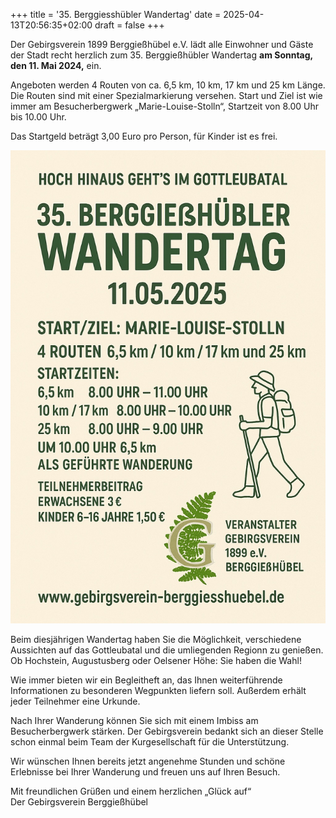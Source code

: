 +++
title = '35. Berggiesshübler Wandertag'
date = 2025-04-13T20:56:35+02:00
draft = false
+++

Der Gebirgsverein 1899 Berggießhübel e.V. lädt alle Einwohner und Gäste der Stadt recht herzlich zum 35. Berggießhübler Wandertag **am Sonntag, den 11. Mai 2024,** ein.

<!--more-->

Angeboten werden 4 Routen von ca. 6,5 km, 10 km, 17 km und 25 km Länge.
Die Routen sind mit einer Spezialmarkierung versehen.
Start und Ziel ist wie immer am Besucherbergwerk „Marie-Louise-Stolln“, Startzeit von 8.00 Uhr bis 10.00 Uhr. 

Das Startgeld beträgt 3,00 Euro pro Person, für Kinder ist es frei.

![Plakat zum Wandertag](plakat.jpg)

Beim diesjährigen Wandertag haben Sie die Möglichkeit, verschiedene Aussichten auf das Gottleubatal und die umliegenden Regionn zu genießen.
Ob Hochstein, Augustusberg oder Oelsener Höhe: Sie haben die Wahl!
 
Wie immer bieten wir ein Begleitheft an, das Ihnen weiterführende Informationen zu besonderen Wegpunkten liefern soll.
Außerdem erhält jeder Teilnehmer eine Urkunde.

Nach Ihrer Wanderung können Sie sich mit einem Imbiss am Besucherbergwerk stärken.
Der Gebirgsverein bedankt sich an dieser Stelle schon einmal beim Team der Kurgesellschaft für die Unterstützung.

Wir wünschen Ihnen bereits jetzt angenehme Stunden und schöne Erlebnisse bei Ihrer Wanderung und freuen uns auf Ihren Besuch.

Mit freundlichen Grüßen und einem herzlichen „Glück auf“  
Der Gebirgsverein Berggießhübel
